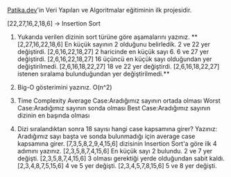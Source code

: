 [Patika.dev](https://www.patika.dev/tr)'in Veri Yapıları ve Algoritmalar eğitiminin ilk projesidir.

[22,27,16,2,18,6] -> Insertion Sort

1. Yukarıda verilen dizinin sort türüne göre aşamalarını yazınız.
**    [2,27,16,22,18,6] En küçük sayının 2 olduğunu belirledik. 2 ve 22 yer değiştirdi.
    [2,6,16,22,18,27] 2 haricinde en küçük sayı 6. 6 ve 27 yer değiştirdi.
    [2,6,16,22,18,27] 16 üçüncü en küçük sayı olduğundan yer değiştirilmedi.
    [2,6,16,18,22,27] 18 ve 22 yer değiştirdi.
    [2,6,16,18,22,27] istenen sıralama bulunduğundan yer değiştirilmedi.**

2. Big-O gösterimini yazınız.
  O(n^2)

3. Time Complexity
Average Case:Aradığımız sayının ortada olması
Worst Case:Aradığımız sayının sonda olması
Best Case:Aradığımız sayının dizinin en başında olması

4. Dizi sıralandıktan sonra 18 sayısı hangi case kapsamına girer? Yazınız:
    Aradığımız sayı başta ve sonda bulunmadığı için average case kapsamına girer.
    [7,3,5,8,2,9,4,15,6] dizisinin Insertion Sort'a göre ilk 4 adımını yazınız.
    [2,3,5,8,7,4,15,6] En küçük sayı 2 bulundu. 2 ve 7 yer değişti.
    [2,3,5,8,7,4,15,6] 3 olması gerektiği yerde olduğundan sabit kaldı.
    [2,3,4,8,7,5,15,6] 4 ve 5 yer değişti.
    [2,3,4,5,7,8,15,6] 5 ve 8 yer değişti.
    

 
 
 
